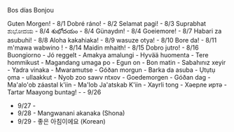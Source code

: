 Bos días
Bonjou


Guten Morgen! - 8/1
Dobré ráno! - 8/2
Selamat pagi! - 8/3
Suprabhat
ಶುಭೋದಯ - 8/4
శుభోదయం - 8/4
Günaydın! - 8/4
Goeiemore! - 8/7
Habari za asubuhi! - 8/8
Aloha kakahiaka! - 8/9
wasuze otya! - 8/10
Bore da! - 8/11
m'mawa wabwino ! - 8/14
Maidin mhaith! - 8/15
Dobro jutro! - 8/16
Buongiorno -
Jó reggelt -
Amakya amalungi -
Hyvää huomenta -
Tere hommikust -
Magandang umaga po -
Egun on -
Bon matin -
Sabahınız xeyir -
Yadra vinaka -
Mwaramutse -
Góðan morgun -
Barka da asuba -
Ụtụtụ ọma -
ullaakkut -
Nyob zoo sawv ntxov -
Goedemorgen -
Góðan dag -
Ma'alo'ob záastal k'iin -
Ma'lob Ja'atskab K'iin -
Xayrli tong -
Хәерле иртә - Tartar
Maayong buntag! - - 9/26
- 9/27 -
- 9/28 - Mangwanani akanaka (Shona)
- 9/29 - 좋은 아침이에요 (Korean)
